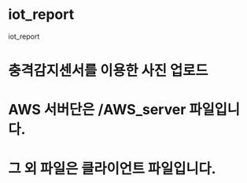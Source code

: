 # iot_report
iot_report
# 충격감지센서를 이용한 사진 업로드 
# AWS 서버단은 /AWS_server 파일입니다. 
# 그 외 파일은 클라이언트 파일입니다. 
